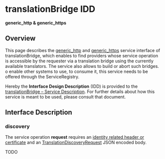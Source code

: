 # translationBridge IDD
**generic_http & generic_https**

## Overview

This page describes the [generic_http](../communication-profiles/generic-http-template.md) and [generic_https](../communication-profiles/generic-https-template.md) service interface of translationBridge, which enables to find providers whose service
operation is accessible by the requester via a translation bridge using the currently available translators. The service also allows to build or abort such bridges. o enable other systems to use, to consume it, this service needs to be offered through the ServiceRegistry.

Hereby the **Interface Design Description** (IDD) is provided to the [translationBridge – Service Description](../../assets/sd/5_1_0/translation-bridge_sd.pdf). For further details about how this service is meant to be used, please consult that document.

## Interface Description

### discovery

The service operation **request** requires an [identity related header or certificate](../authentication_policy.md/#http) and an [TranslationDiscoveryRequest](../data-models/translation-discovery-request.md)
JSON encoded body.

TODO



